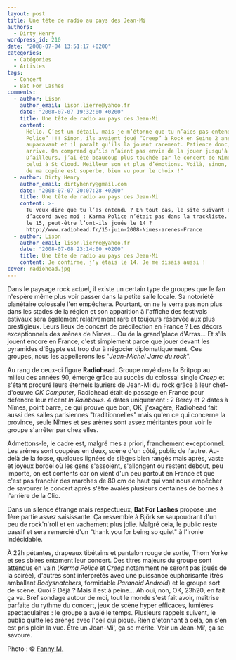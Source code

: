 ```yaml
---
layout: post
title: Une tête de radio au pays des Jean-Mi
authors:
  - Dirty Henry
wordpress_id: 210
date: "2008-07-04 13:51:17 +0200"
categories:
  - Catégories
  - Artistes
tags:
  - Concert
  - Bat For Lashes
comments:
  - author: Lison
    author_email: lison.lierre@yahoo.fr
    date: "2008-07-07 19:32:00 +0200"
    title: Une tête de radio au pays des Jean-Mi
    content:
      Hello. C’est un détail, mais je m’étonne que tu n’aies pas entendu “Karma
      Police” !!! Sinon, ils avaient joué “Creep” à Rock en Seine 2 ans
      auparavant et il paraît qu’ils la jouent rarement. Patience donc, ça
      arrive. On comprend qu’ils n’aient pas envie de la jouer jusqu’à lasser.
      D’ailleurs, j’ai été beaucoup plus touchée par le concert de Nîmes que
      celui à St Cloud. Meilleur son et plus d’émotions. Voilà, sinon, la photo
      de ma copine est superbe, bien vu pour le choix !"
  - author: Dirty Henry
    author_email: dirtyhenry@gmail.com
    date: "2008-07-07 20:07:28 +0200"
    title: Une tête de radio au pays des Jean-Mi
    content: >-
      Tu veux dire que tu l’as entendu ? En tout cas, le site suivant est
      d’accord avec moi : Karma Police n’était pas dans la trackliste. J’y étais
      le 15, peut-être l’ont-ils jouée le 14 ?
      http://www.radiohead.fr/15-juin-2008-Nimes-arenes-France
  - author: Lison
    author_email: lison.lierre@yahoo.fr
    date: "2008-07-08 23:14:00 +0200"
    title: Une tête de radio au pays des Jean-Mi
    content: Je confirme, j’y étais le 14. Je me disais aussi !
cover: radiohead.jpg
---
```


Dans le paysage rock actuel, il existe un certain type de groupes que le fan
n'espère même plus voir passer dans la petite salle locale. Sa notoriété
planétaire colossale l'en empêchera. Pourtant, on ne le verra pas non plus dans
les stades de la région et son apparition à l'affiche des festivals estivaux
sera également relativement rare et toujours réservée aux plus prestigieux.
Leurs lieux de concert de prédilection en France ? Les décors exceptionnels des
arènes de Nîmes… Ou de la grand'place d'Arras… Et s'ils jouent encore en France,
c'est simplement parce que jouer devant les pyramides d'Egypte est trop dur à
négocier diplomatiquement. Ces groupes, nous les appellerons les "_Jean-Michel
Jarre du rock_".

Au rang de ceux-ci figure **Radiohead**. Groupe noyé dans la Britpop au milieu
des années 90, émergé grâce au succès du colossal single _Creep_ et s'étant
procuré leurs éternels lauriers de Jean-Mi du rock grâce à leur chef-d'oeuvre
_OK Computer_, Radiohead était de passage en France pour défendre leur récent
_In Rainbows_. 4 dates uniquement : 2 Bercy et 2 dates à Nîmes, point barre, ce
qui prouve que bon, OK, j'exagère, Radiohead fait aussi des salles parisiennes
"traditionnelles" mais qu'en ce qui concerne la province, seule Nîmes et ses
arènes sont assez méritantes pour voir le groupe s'arrêter par chez elles.

Admettons-le, le cadre est, malgré mes a priori, franchement exceptionnel. Les
arènes sont coupées en deux, scène d'un côté, public de l'autre. Au-delà de la
fosse, quelques lignées de sièges bien rangés mais après, vaste et joyeux bordel
où les gens s'assoient, s'allongent ou restent debout, peu importe, on est
contents car on vient d'un peu partout en France et que c'est pas franchir des
marches de 80 cm de haut qui vont nous empêcher de savourer le concert après
s'être avalés plusieurs centaines de bornes à l'arrière de la Clio.

Dans un silence étrange mais respectueux, **Bat For Lashes** propose une 1ère
partie assez saisissante. Ça ressemble à Björk se saupoudrant d'un peu de
rock'n'roll et en vachement plus jolie. Malgré cela, le public reste passif et
sera remercié d'un "thank you for being so quiet" à l'ironie indécidable.

À 22h pétantes, drapeaux tibétains et pantalon rouge de sortie, Thom Yorke et
ses sbires entament leur concert. Des titres majeurs du groupe sont attendus en
vain (_Karma Police_ et _Creep_ notamment ne seront pas joués de la soirée),
d'autres sont interprétés avec une puissance euphorisante (très amballant
_Bodysnatchers_, formidable _Paranoid Android_) et le groupe sort de scène.
Quoi ? Déjà ? Mais il est à peine… Ah oui, non, OK, 23h20, en fait ça va. Bref
sondage autour de moi, tout le monde s'est fait avoir, maîtrise parfaite du
rythme du concert, jeux de scène hyper efficaces, lumières spectaculaires : le
groupe a avalé le temps. Plusieurs rappels suivent, le public quitte les arènes
avec l'oeil qui pique. Rien d'étonnant à cela, on s'en est pris plein la vue.
Être un Jean-Mi', ça se mérite. Voir un Jean-Mi', ça se savoure.

Photo : © [Fanny M.](https://www.flickr.com/photos/fannym/)
